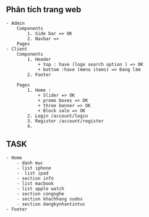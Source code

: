 ## Phân tích trang web

    - Admin
        Components
            1. Side bar => OK
            2. Navbar =>
        Pages
    - Client
        Components
            1. Header 
                + top : have (logo search option ) => OK
                + bottom :have (menu items) => Đang làm 
            2. Footer
            
        Pages
            1. Home :
                + Slider => OK
                + promo boxes => OK
                + three banner => OK
                + Block sale => OK
            2. Login /account/login
            3. Register /account/register
            4.


## TASK
    - Home 
        - danh mục
        - list iphone
        -  list ipad
        - section info
        - list macbook
        - list apple watch
        - section congnghe
        - section khachhang sudos
        - section dangkynhantintuc
    - Footer
